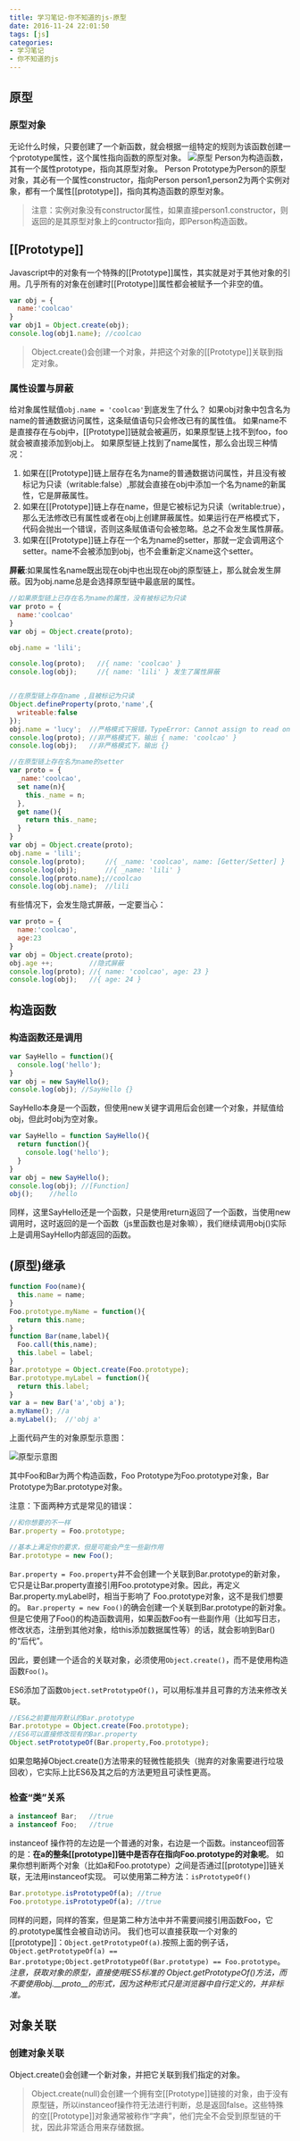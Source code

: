 ```yaml
---
title: 学习笔记-你不知道的js-原型
date: 2016-11-24 22:01:50
tags: [js]
categories:
- 学习笔记
- 你不知道的js
---
```


## 原型
### 原型对象
无论什么时候，只要创建了一个新函数，就会根据一组特定的规则为该函数创建一个prototype属性，这个属性指向函数的原型对象。
![原型](http://7xt3oh.com2.z0.glb.clouddn.com/js_prototype.png)
Person为构造函数，其有一个属性prototype，指向其原型对象。
Person Prototype为Person的原型对象，其必有一个属性constructor，指向Person
person1,person2为两个实例对象，都有一个属性[[prototype]]，指向其构造函数的原型对象。

> 注意：实例对象没有constructor属性，如果直接person1.constructor，则返回的是其原型对象上的contructor指向，即Person构造函数。

## [[Prototype]]
Javascript中的对象有一个特殊的[[Prototype]]属性，其实就是对于其他对象的引用。几乎所有的对象在创建时[[Prototype]]属性都会被赋予一个非空的值。

<!--more-->

```js
var obj = {
  name:'coolcao'
}
var obj1 = Object.create(obj);
console.log(obj1.name); //coolcao
```

> Object.create()会创建一个对象，并把这个对象的[[Prototype]]关联到指定对象。

### 属性设置与屏蔽
给对象属性赋值`obj.name = 'coolcao'`到底发生了什么？
如果obj对象中包含名为name的普通数据访问属性，这条赋值语句只会修改已有的属性值。
如果name不是直接存在与obj中，[[Prototype]]链就会被遍历，如果原型链上找不到foo，foo就会被直接添加到obj上。
如果原型链上找到了name属性，那么会出现三种情况：
1. 如果在[[Prototype]]链上层存在名为name的普通数据访问属性，并且没有被标记为只读（writable:false）,那就会直接在obj中添加一个名为name的新属性，它是屏蔽属性。
2. 如果在[[Prototype]]链上存在name，但是它被标记为只读（writable:true），那么无法修改已有属性或者在obj上创建屏蔽属性。如果运行在严格模式下，代码会抛出一个错误，否则这条赋值语句会被忽略。总之不会发生属性屏蔽。
3. 如果在[[Prototype]]链上存在一个名为name的setter，那就一定会调用这个setter。name不会被添加到obj，也不会重新定义name这个setter。

**屏蔽**:如果属性名name既出现在obj中也出现在obj的原型链上，那么就会发生屏蔽。因为obj.name总是会选择原型链中最底层的属性。

```js
//如果原型链上已存在名为name的属性，没有被标记为只读
var proto = {
  name:'coolcao'
}
var obj = Object.create(proto);

obj.name = 'lili';

console.log(proto);   //{ name: 'coolcao' }
console.log(obj);     //{ name: 'lili' } 发生了属性屏蔽


//在原型链上存在name ,且被标记为只读
Object.defineProperty(proto,'name',{
  writeable:false
});
obj.name = 'lucy';  //严格模式下报错，TypeError: Cannot assign to read only property 'name' of object '#<Object>'
console.log(proto); //非严格模式下，输出 { name: 'coolcao' }
console.log(obj);   //非严格模式下，输出 {}

//在原型链上存在名为name的setter
var proto = {
  _name:'coolcao',
  set name(n){
    this._name = n;
  },
  get name(){
    return this._name;
  }
}
var obj = Object.create(proto);
obj.name = 'lili';
console.log(proto);     //{ _name: 'coolcao', name: [Getter/Setter] }
console.log(obj);       //{ _name: 'lili' }
console.log(proto.name);//coolcao
console.log(obj.name);  //lili
```

有些情况下，会发生隐式屏蔽，一定要当心：

```js
var proto = {
  name:'coolcao',
  age:23
}
var obj = Object.create(proto);
obj.age ++;         //隐式屏蔽
console.log(proto); //{ name: 'coolcao', age: 23 }
console.log(obj);   //{ age: 24 }
```

## 构造函数
### 构造函数还是调用
```js
var SayHello = function(){
  console.log('hello');
}
var obj = new SayHello();
console.log(obj); //SayHello {}
```
SayHello本身是一个函数，但使用new关键字调用后会创建一个对象，并赋值给obj，但此时obj为空对象。

```js
var SayHello = function SayHello(){
  return function(){
    console.log('hello');
  }
}
var obj = new SayHello();
console.log(obj); //[Function]
obj();    //hello
```
同样，这里SayHello还是一个函数，只是使用return返回了一个函数，当使用new调用时，这时返回的是一个函数（js里函数也是对象嘛），我们继续调用obj()实际上是调用SayHello内部返回的函数。

## (原型)继承
```js
function Foo(name){
  this.name = name;
}
Foo.prototype.myName = function(){
  return this.name;
}
function Bar(name,label){
  Foo.call(this,name);
  this.label = label;
}
Bar.prototype = Object.create(Foo.prototype);
Bar.prototype.myLabel = function(){
  return this.label;
}
var a = new Bar('a','obj a');
a.myName(); //a
a.myLabel();  //'obj a'
```

上面代码产生的对象原型示意图：

![原型示意图](http://7xt3oh.com2.z0.glb.clouddn.com/foo_bar_prototype.png)

其中Foo和Bar为两个构造函数，Foo Prototype为Foo.prototype对象，Bar Prototype为Bar.prototype对象。

注意：下面两种方式是常见的错误：

```js
//和你想要的不一样
Bar.property = Foo.prototype;

//基本上满足你的要求，但是可能会产生一些副作用
Bar.prototype = new Foo();
```
`Bar.property = Foo.property`并不会创建一个关联到Bar.prototype的新对象，它只是让Bar.property直接引用Foo.prototype对象。因此，再定义 Bar.property.myLabel时，相当于影响了 Foo.prototype对象，这不是我们想要的。
`Bar.property = new Foo()`的确会创建一个关联到Bar.prototype的新对象。但是它使用了Foo()的构造函数调用，如果函数Foo有一些副作用（比如写日志，修改状态，注册到其他对象，给this添加数据属性等）的话，就会影响到Bar()的“后代”。

因此，要创建一个适合的关联对象，必须使用`Object.create()`，而不是使用构造函数`Foo()`。

ES6添加了函数`Object.setPrototypeOf()`，可以用标准并且可靠的方法来修改关联。

```js
//ES6之前要抛弃默认的Bar.prototype
Bar.prototype = Object.create(Foo.prototype);
//ES6可以直接修改现有的Bar.property
Object.setPrototypeOf(Bar.property,Foo.prototype);
```
如果忽略掉Object.create()方法带来的轻微性能损失（抛弃的对象需要进行垃圾回收），它实际上比ES6及其之后的方法更短且可读性更高。

### 检查“类”关系
```js
a instanceof Bar;   //true
a instanceof Foo;   //true
```
instanceof 操作符的左边是一个普通的对象，右边是一个函数。instanceof回答的是：**在a的整条[[prototype]]链中是否存在指向Foo.prototype的对象呢**。
如果你想判断两个对象（比如a和Foo.prototype）之间是否通过[[prototype]]链关联，无法用instanceof实现。
可以使用第二种方法：`isPrototypeOf()`

```js
Bar.prototype.isPrototypeOf(a); //true
Foo.prototype.isPrototypeOf(a); //true
```
同样的问题，同样的答案，但是第二种方法中并不需要间接引用函数Foo，它的.prototype属性会被自动访问。
我们也可以直接获取一个对象的[[prototype]]：`Object.getPrototypeOf(a)`.按照上面的例子话，`Object.getPrototypeOf(a) == Bar.prototype;Object.getPrototypeOf(Bar.prototype) == Foo.prototype`。
*注意，获取对象的原型，直接使用ES5标准的 Object.getPrototypeOf()方法，而不要使用obj.__proto__的形式，因为这种形式只是浏览器中自行定义的，并非标准。*

## 对象关联
### 创建对象关联
Object.create()会创建一个新对象，并把它关联到我们指定的对象。
> Object.create(null)会创建一个拥有空[[Prototype]]链接的对象，由于没有原型链，所以instanceof操作符无法进行判断，总是返回false。这些特殊的空[[Prototype]]对象通常被称作“字典”，他们完全不会受到原型链的干扰，因此非常适合用来存储数据。


